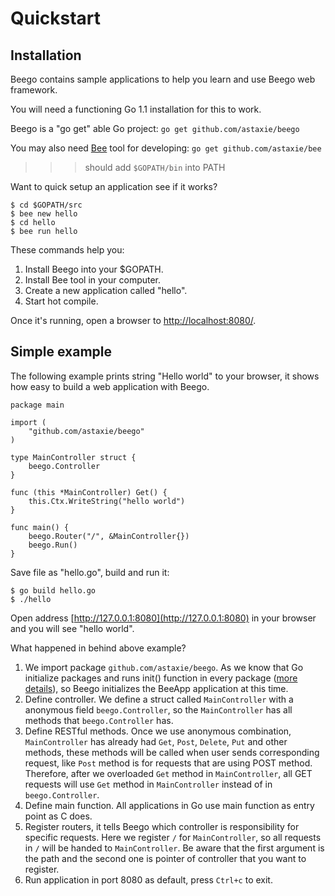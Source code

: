 # Quickstart

## Installation

Beego contains sample applications to help you learn and use Beego web framework.

You will need a functioning Go 1.1 installation for this to work.

Beego is a "go get" able Go project: `go get github.com/astaxie/beego`

You may also need [Bee](/docs/Reference_BeeTool) tool for developing: `go get github.com/astaxie/bee`

>>> should add `$GOPATH/bin` into PATH

Want to quick setup an application see if it works?

	$ cd $GOPATH/src
	$ bee new hello
	$ cd hello
	$ bee run hello

These commands help you:

1. Install Beego into your $GOPATH.
2. Install Bee tool in your computer.
3. Create a new application called "hello".
4. Start hot compile.

Once it's running, open a browser to [http://localhost:8080/](http://localhost:8080/).

## Simple example

The following example prints string "Hello world" to your browser, it shows how easy to build a web application with Beego.

	package main
	
	import (
		"github.com/astaxie/beego"
	)
	
	type MainController struct {
		beego.Controller
	}
	
	func (this *MainController) Get() {
		this.Ctx.WriteString("hello world")
	}
	
	func main() {
		beego.Router("/", &MainController{})
		beego.Run()
	}

Save file as "hello.go", build and run it:

	$ go build hello.go
	$ ./hello

Open address [http://127.0.0.1:8080](http://127.0.0.1:8080) in your browser and you will see "hello world".

What happened in behind above example?

1. We import package `github.com/astaxie/beego`. As we know that Go initialize packages and runs init() function in every package ([more details](https://github.com/Unknwon/build-web-application-with-golang_EN/blob/master/eBook/02.3.md#main-function-and-init-function)), so Beego initializes the BeeApp application at this time.
2. Define controller. We define a struct called `MainController` with a anonymous field `beego.Controller`, so the `MainController` has all methods that `beego.Controller` has.
3. Define RESTful methods. Once we use anonymous combination, `MainController` has already had `Get`, `Post`, `Delete`, `Put` and other methods, these methods will be called when user sends corresponding request, like `Post` method is for requests that are using POST method. Therefore, after we overloaded `Get` method in `MainController`, all GET requests will use `Get` method in `MainController` instead of in `beego.Controller`.
4. Define main function. All applications in Go use main function as entry point as C does.
5. Register routers, it tells Beego which controller is responsibility for specific requests. Here we register `/` for `MainController`, so all requests in `/` will be handed to `MainController`. Be aware that the first argument is the path and the second one is pointer of controller that you want to register.
6. Run application in port 8080 as default, press `Ctrl+c` to exit.
